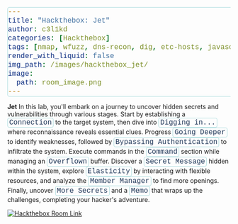 ```yaml
---
title: "Hackthebox: Jet"
author: c3l1kd
categories: [Hackthebox]
tags: [nmap, wfuzz, dns-recon, dig, etc-hosts, javascript-decoding, fromCharCode, sql-injection, burpsuite, sqlmap, http, ssh, reverse-dns, php, web-fuzzing, authentication-bypass]
render_with_liquid: false
img_path: /images/hackthebox_jet/
image:
  path: room_image.png
---
```



**Jet** In this lab, you'll embark on a journey to uncover hidden secrets and vulnerabilities through various stages. Start by establishing a <code>Connection</code> to the target system, then dive into <code>Digging in...</code> where reconnaissance reveals essential clues. Progress <code>Going Deeper</code> to identify weaknesses, followed by <code>Bypassing Authentication</code> to infiltrate the system. Execute commands in the <code>Command</code> section while managing an <code>Overflown</code> buffer. Discover a <code>Secret Message</code> hidden within the system, explore <code>Elasticity</code> by interacting with flexible resources, and analyze the <code>Member Manager</code> to find more openings. Finally, uncover <code>More Secrets</code> and a <code>Memo</code> that wraps up the challenges, completing your hacker's adventure.

<style>
    code {
  font-family: 'Courier New', Courier, monospace;
  font-size: 1rem;
  color: #1d3557; /* Dark blue color */
  padding: 1px 3px;
  border-radius: 4px;
  border: 1px solid #a8dadc;
  display: inline-block;
}

/* Hover effect for code elements */
code:hover {
  background-color: #a8dadc; /* Slightly darker background on hover */
  color: #ffffff; /* Change text color on hover */
  cursor: pointer;
  transform: scale(1.05); /* Slight zoom-in effect */
  transition: all 0.3s ease-in-out;
}
</style>

[![Hackthebox Room Link](room_banner.png)](https://app.hackthebox.com/fortresses/1)


